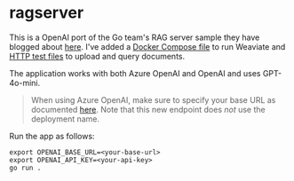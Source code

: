 # ragserver

This is a OpenAI port of the Go team's RAG server sample they have blogged about [here](https://go.dev/blog/llmpowered). I've added a [Docker Compose file](./compose.yaml) to run Weaviate and [HTTP test files](./tests/) to upload and query documents.  

The application works with both Azure OpenAI and OpenAI and uses GPT-4o-mini.

>When using Azure OpenAI, make sure to specify your base URL as documented [here](https://learn.microsoft.com/en-us/azure/ai-foundry/openai/api-version-lifecycle?tabs=go#v1-api-3). Note that this new endpoint does _not_ use the deployment name.  

Run the app as follows:
```
export OPENAI_BASE_URL=<your-base-url>
export OPENAI_API_KEY=<your-api-key>
go run .
```
